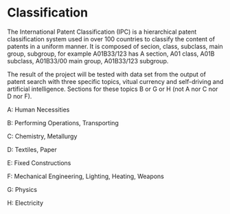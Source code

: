 # Classification
The International Patent Classification (IPC) is a hierarchical patent classification system used in over 100 countries to classify the content of patents in a uniform manner.
It is composed of secion, class, subclass, main group, subgroup, for example A01B33/123 has A section, A01 class, A01B subclass, A01B33/00 main group, A01B33/123 subgroup.

The result of the project will be tested with data set from the output of patent search with three specific topics, vitual currency and self-driving and artificial intelligence.
Sections for these topics B or G or H (not A nor C nor D nor F).

A: Human Necessities

B: Performing Operations, Transporting

C: Chemistry, Metallurgy

D: Textiles, Paper

E: Fixed Constructions

F: Mechanical Engineering, Lighting, Heating, Weapons

G: Physics

H: Electricity
